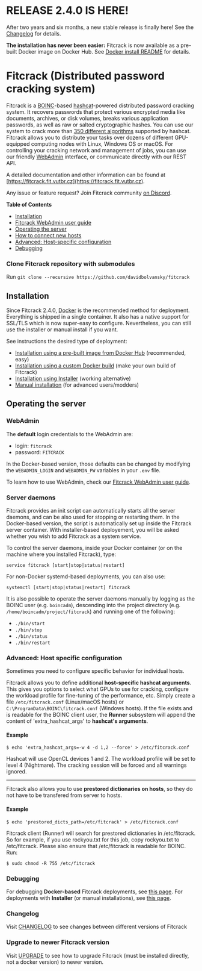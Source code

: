 # RELEASE 2.4.0 IS HERE!
After two years and six months, a new stable release is finally here! See the [Changelog](CHANGELOG.md) for details.

**The installation has never been easier:** Fitcrack is now available as a pre-built Docker image on Docker Hub. See [Docker install README](INSTALL-Docker.md) for details.

# Fitcrack (Distributed password cracking system)

Fitcrack is a [BOINC](https://boinc.berkeley.edu)-based [hashcat](https://hashcat.net/)-powered distributed password cracking system.
It recovers passwords that protect various encrypted media like documents, archives, or disk volumes, breaks
various application passwords, as well as raw or salted cryptographic hashes.
You can use our system to crack more than [350 different algorithms](https://hashcat.net/hashcat/#features-algos) supported by hashcat.
Fitcrack allows you to distribute your tasks over dozens of different GPU-equipped computing nodes with Linux, Windows OS or macOS.
For controlling your cracking network and management of jobs, you can use our friendly
[WebAdmin](https://nesfit.github.io/fitcrack/#/) interface, or communicate directly with our REST API.

A detailed documentation and other information can be found at [https://fitcrack.fit.vutbr.cz](https://fitcrack.fit.vutbr.cz).

Any issue or feature request? Join Fitcrack community [on Discord](https://discord.gg/DJjwetJ8Td).

**Table of Contents**
* [Installation](#inst)
* [Fitcrack WebAdmin user guide](https://nesfit.github.io/fitcrack/#/)
* [Operating the server](#oper)
* [How to connect new hosts](https://nesfit.github.io/fitcrack/#/guide/hosts)
* [Advanced: Host-specific configuration](#hostconf)
* [Debugging](#debugging)

<a name="clone"></a>
### Clone Fitcrack repository with submodules
Run ``git clone --recursive https://github.com/davidbolvansky/fitcrack``


<a name="inst"></a>
## Installation
Since Fitcrack 2.4.0, [Docker](INSTALL-Docker.md) is the recommended method
for deployment. Everything is shipped in a single container. It also has a native
support for SSL/TLS which is now super-easy to configure.
Nevertheless, you can still use the installer or manual install if you want.

See instructions the desired type of deployment:
* [Installation using a pre-built image from Docker Hub](INSTALL-Docker.md) (recommended, easy)
* [Installation using a custom Docker build](INSTALL-Docker-Custom.md) (make your own build of Fitcrack)
* [Installation using Installer](INSTALL-Installer.md) (working alternative)
* [Manual installation](INSTALL-Manual.md) (for advanced users/modders)


<a name="oper"></a>
## Operating the server

### WebAdmin
The **default** login credentials to the WebAdmin are:
* login: ``fitcrack``
* password: ``FITCRACK``

In the Docker-based version, those defaults can be changed by modifying the
`WEBADMIN_LOGIN` and `WEBADMIN_PW` variables in your `.env` file.

To learn how to use WebAdmin, check our [Fitcrack WebAdmin user guide](https://nesfit.github.io/fitcrack/#/).

### Server daemons
Fitcrack provides an init script can automatically starts all the server
daemons, and can be also used for stopping or restarting them.
In the Docker-based version, the script is automatically set up inside the
Fitcrack server container. With installer-based deployement, you will be asked
whether you wish to add Fitcrack as a system service.

To control the server daemons, inside your Docker container
(or on the machine where you installed Fitcrack), type:
```
service fitcrack [start|stop|status|restart]
```

For non-Docker systemd-based deployments, you can also use:
```
systemctl [start|stop|status|restart] fitcrack
```

It is also possible to operate the server daemons manually
by logging as the BOINC user (e.g. `boincadm`), descending into the
project directory (e.g. `/home/boincadm/project/fitcrack`) and running
one of the following:
* `./bin/start`
* `./bin/stop`
* `./bin/status`
* `./bin/restart`

<a name="hostconf"></a>
### Advanced: Host specific configuration
Sometimes you need to configure specific behavior for individual hosts.

Fitcrack allows you to define additional **host-specific hashcat arguments**.
This gives you options to select what GPUs to use for cracking,
configure the workload profile for fine-tuning of the performance, etc.
Simply create a file `/etc/fitcrack.conf` (Linux/macOS hosts) or
`C:\ProgramData\BOINC\fitcrack.conf` (Windows hosts).
If the file exists and is readable for the BOINC client user, the
**Runner** subsystem will append the content of 'extra_hashcat_args' to
**hashcat's arguments**.

#### Example
```
$ echo 'extra_hashcat_args=-w 4 -d 1,2 --force' > /etc/fitcrack.conf
```
Hashcat will use OpenCL devices 1 and 2. The workload profile will be set to level 4 (Nightmare).
The cracking session will be forced and all warnings ignored.

----

Fitcrack also allows you to use **prestored dictionaries on hosts**, so they do not have to be transfered
from server to hosts.

#### Example
```
$ echo 'prestored_dicts_path=/etc/fitcrack' > /etc/fitcrack.conf
```

Fitcrack client (Runner) will search for prestored dictionaries in /etc/fitcrack. So for example,
if you use rockyou.txt for this job, copy rockyou.txt to /etc/fitcrack. Please also ensure that
/etc/fitcrack is readable for BOINC. Run:

```
$ sudo chmod -R 755 /etc/fitcrack
```



<a name="debugging"></a>
### Debugging
For debugging **Docker-based** Fitcrack deployments, see [this page](INSTALL-Docker.md#debugging).
For deployments with **Installer** (or manual installations), see [this page](INSTALL-Installer.md#debugging).

### Changelog
Visit [CHANGELOG](CHANGELOG.md) to see changes between different versions of Fitcrack

### Upgrade to newer Fitcrack version
Visit [UPGRADE](UPGRADE.md) to see how to upgrade Fitcrack (must be installed directly, not a docker version) to newer version.
